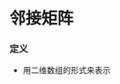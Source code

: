 


# 邻接矩阵

### 定义
- 用二维数组的形式来表示


<!--stackedit_data:
eyJoaXN0b3J5IjpbLTE2OTUyMzMwNjQsLTk3MTk2NjczNyw0ND
A5MDU2MTldfQ==
-->